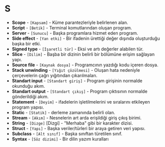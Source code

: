 # **S**

* **Scope** - `[Kapsam]` - Küme parantezleriyle belirlenen alan.
* **Script** - `[Betik]` - Terminal komutlarından oluşan program.
* **Server** - `[Sunucu]` - Başka programlara hizmet eden program.
* **Side effect** - `[Yan etki]` - Bir ifadenin ürettiği değer dışında oluşturduğu başka bir etki.
* **Signed type** - `[İşaretli tür]` - Eksi ve artı değerler alabilen tür.
* **Slice** - `[Dilim]` - Başba bir dizinin belirli bir bölümüne erişim sağlayan yapı.
* **Source file** - `[Kaynak dosya]` - Programcının yazdığı kodu içeren dosya.
* **Stack unwinding** - `[Yığıt çözülmesi]` - Oluşan hata nedeniyle çerçevelerin çağrı yığıtından çıkarılmaları.
* **Standart input** - `[Standart giriş]` - Program girişinin normalde okunduğu akım.
* **Standart output** - `[Standart çıkış]` - Program çıktısının normalde gönderildiği akım.
* **Statement** - `[Deyim]` - ifadelerin işletilmelerini ve sıralarını etkileyen program yapısı.
* **Static** - `[Statik]` - derleme zamanında belirli olan.
* **Stream** - `[Akım]` - Nesnelerin art arda erişildiği giriş çıkış birimi.
* **String** - `[Dizge]` [Dizgi] - "Merhaba" gibi bir karakter dizisi.
* **Struct** - `[Yapı]` - Başka veriler/türleri bir araya getiren veri yapısı.
* **Subclass** - `[Alt sınıf]` - Başka sınıftan türetilen sınıf.
* **Syntax** - `[Söz dizimi]` - Bir dilin yazım kuralları
